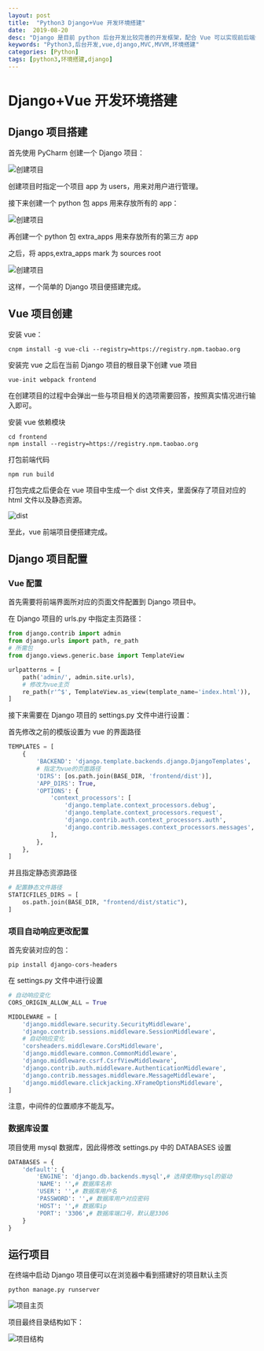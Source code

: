 ```yaml
---
layout: post
title:  "Python3 Django+Vue 开发环境搭建"
date:  2019-08-20
desc: "Django 是目前 python 后台开发比较完善的开发框架，配合 Vue 可以实现前后端分离的 web 项目"
keywords: "Python3,后台开发,vue,django,MVC,MVVM,环境搭建"
categories: [Python]
tags: [python3,环境搭建,django]
---
```

# Django+Vue 开发环境搭建

## Django 项目搭建

首先使用 PyCharm 创建一个 Django 项目：

![创建项目](/assets/images/2019/2019-08/1.png)

创建项目时指定一个项目 app 为 users，用来对用户进行管理。

接下来创建一个 python 包 apps 用来存放所有的 app：

![创建项目](/assets/images/2019/2019-08/2.png)

再创建一个 python 包 extra_apps 用来存放所有的第三方 app

之后，将 apps,extra_apps mark 为 sources root

![创建项目](/assets/images/2019/2019-08/3.png)

这样，一个简单的 Django 项目便搭建完成。

## Vue 项目创建


安装 vue：

```shell
cnpm install -g vue-cli --registry=https://registry.npm.taobao.org
```

安装完 vue 之后在当前 Django 项目的根目录下创建 vue 项目

```shell
vue-init webpack frontend
```

在创建项目的过程中会弹出一些与项目相关的选项需要回答，按照真实情况进行输入即可。

安装 vue 依赖模块

```shell
cd frontend
npm install --registry=https://registry.npm.taobao.org
```

打包前端代码

```shell
npm run build
```

打包完成之后便会在 vue 项目中生成一个 dist 文件夹，里面保存了项目对应的 html 文件以及静态资源。

![dist](/assets/images/2019/2019-08/5.png)

至此，vue 前端项目便搭建完成。

## Django 项目配置

### Vue 配置

首先需要将前端界面所对应的页面文件配置到 Django 项目中。

在 Django 项目的 urls.py 中指定主页路径：

```python
from django.contrib import admin
from django.urls import path, re_path
# 所需包
from django.views.generic.base import TemplateView

urlpatterns = [
    path('admin/', admin.site.urls),
    # 修改为vue主页
    re_path(r'^$', TemplateView.as_view(template_name='index.html')),
]
```

接下来需要在 Django 项目的 settings.py 文件中进行设置：

首先修改之前的模版设置为 vue 的界面路径

```python
TEMPLATES = [
    {
        'BACKEND': 'django.template.backends.django.DjangoTemplates',
        # 指定为vue的页面路径
        'DIRS': [os.path.join(BASE_DIR, 'frontend/dist')],
        'APP_DIRS': True,
        'OPTIONS': {
            'context_processors': [
                'django.template.context_processors.debug',
                'django.template.context_processors.request',
                'django.contrib.auth.context_processors.auth',
                'django.contrib.messages.context_processors.messages',
            ],
        },
    },
]
```

并且指定静态资源路径

```py
# 配置静态文件路径
STATICFILES_DIRS = [
    os.path.join(BASE_DIR, "frontend/dist/static"),
]
```

### 项目自动响应更改配置

首先安装对应的包：

```shell
pip install django-cors-headers
```

在 settings.py 文件中进行设置

```py
# 自动响应变化
CORS_ORIGIN_ALLOW_ALL = True

MIDDLEWARE = [
    'django.middleware.security.SecurityMiddleware',
    'django.contrib.sessions.middleware.SessionMiddleware',
    # 自动响应变化
    'corsheaders.middleware.CorsMiddleware',
    'django.middleware.common.CommonMiddleware',
    'django.middleware.csrf.CsrfViewMiddleware',
    'django.contrib.auth.middleware.AuthenticationMiddleware',
    'django.contrib.messages.middleware.MessageMiddleware',
    'django.middleware.clickjacking.XFrameOptionsMiddleware',
]
```
注意，中间件的位置顺序不能乱写。

### 数据库设置

项目使用 mysql 数据库，因此得修改 settings.py 中的 DATABASES 设置

```py
DATABASES = {
    'default': {
        'ENGINE': 'django.db.backends.mysql',# 选择使用mysql的驱动
        'NAME': '',# 数据库名称
        'USER': '',# 数据库用户名
        'PASSWORD': '',# 数据库用户对应密码
        'HOST': '',# 数据库ip
        'PORT': '3306',# 数据库端口号，默认是3306
    }
}
```

## 运行项目

在终端中启动 Django 项目便可以在浏览器中看到搭建好的项目默认主页

```shell
python manage.py runserver
```
![项目主页](/assets/images/2019/2019-08/4.png)

项目最终目录结构如下：

![项目结构](/assets/images/2019/2019-08/6.png)